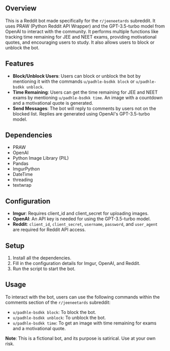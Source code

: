 ## Overview
This is a Reddit bot made specifically for the `r/jeeneetards` subreddit. It uses PRAW (Python Reddit API Wrapper) and the GPT-3.5-turbo model from OpenAI to interact with the community. It performs multiple functions like tracking time remaining for JEE and NEET exams, providing motivational quotes, and encouraging users to study. It also allows users to block or unblock the bot.

## Features
- **Block/Unblock Users**: Users can block or unblock the bot by mentioning it with the commands `u/padhle-bsdkk block` or `u/padhle-bsdkk unblock`.
- **Time Remaining**: Users can get the time remaining for JEE and NEET exams by mentioning `u/padhle-bsdkk time`. An image with a countdown and a motivational quote is generated.
- **Send Messages**: The bot will reply to comments by users not on the blocked list. Replies are generated using OpenAI's GPT-3.5-turbo model.

## Dependencies
- PRAW
- OpenAI
- Python Image Library (PIL)
- Pandas
- ImgurPython
- DateTime
- threading
- textwrap

## Configuration
- **Imgur**: Requires client_id and client_secret for uploading images.
- **OpenAI**: An API key is needed for using the GPT-3.5-turbo model.
- **Reddit**: `client_id`, `client_secret`, `username`, `password`, and `user_agent` are required for Reddit API access.

## Setup
1. Install all the dependencies.
2. Fill in the configuration details for Imgur, OpenAI, and Reddit.
3. Run the script to start the bot.

## Usage
To interact with the bot, users can use the following commands within the comments section of the `r/jeeneetards` subreddit:
- `u/padhle-bsdkk block`: To block the bot.
- `u/padhle-bsdkk unblock`: To unblock the bot.
- `u/padhle-bsdkk time`: To get an image with time remaining for exams and a motivational quote.

**Note**: This is a fictional bot, and its purpose is satirical. Use at your own risk.
